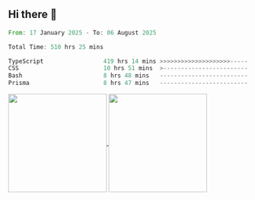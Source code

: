 ## Hi there 👋
<!--START_SECTION:waka-->

```rust
From: 17 January 2025 - To: 06 August 2025

Total Time: 510 hrs 25 mins

TypeScript                 419 hrs 14 mins >>>>>>>>>>>>>>>>>>>>-----   80.86 %
CSS                        10 hrs 51 mins  >------------------------   02.09 %
Bash                       8 hrs 48 mins   -------------------------   01.70 %
Prisma                     8 hrs 47 mins   -------------------------   01.70 %
```

<!--END_SECTION:waka-->

<a href="https://github.com/anuraghazra/github-readme-stats">
  <img height=200 align="center" src="https://github-readme-stats.vercel.app/api/top-langs/?username=paulgeorge35&layout=donut&langs_count=5&theme=transparent" />
</a>
<a href="https://github.com/anuraghazra/convoychat">
  <img height=200 align="center" src="https://github-readme-stats.vercel.app/api?username=paulgeorge35&show_icons=true&show=prs_merged&theme=transparent&rank_icon=github" />
</a>
